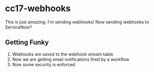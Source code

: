# cc17-webhooks
This is just _amazing_. I'm sending webhooks!
Now sending webhooks to ServiceNow?

## Getting Funky
1. Webhooks are saved to the webhook stream table
2. Now we are getting email notifications fired by a workflow
3. Now some security is enforced.
